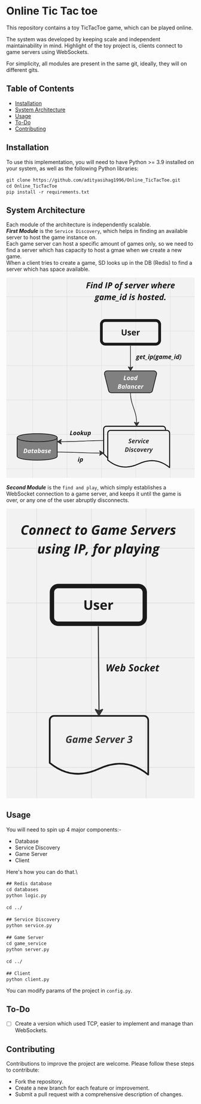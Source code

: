 # Online Tic Tac toe
This repository contains a toy TicTacToe game, which can be played online.

The system was developed by keeping scale and independent maintainability in mind.
Highlight of the toy project is, clients connect to game servers using WebSockets.

For simplicity, all modules are present in the same git, ideally, they will on different gits.

## Table of Contents

- [Installation](#Installation)
- [System Architecture](#SystemArchitecture)
- [Usage](#Usage)
- [To-Do](#to-do)
- [Contributing](#contributing)

## Installation
To use this implementation, you will need to have Python >= 3.9 installed on your system, as well as the following Python libraries:

```
git clone https://github.com/adityasihag1996/Online_TicTacToe.git
cd Online_TicTacToe
pip install -r requirements.txt
```

## System Architecture
Each module of the architecture is independently scalable.\
_**First Module**_ is the `Service Discovery`, which helps in finding an available server to host the game instance on.\
Each game server can host a specific amount of games only, so we need to find a server which has capacity to host a gmae when we create a new game.\
When a client tries to create a game, SD looks up in the DB (Redis) to find a server which has space available.

![Sample Image](/sysdes1.jpg "Sample Image Title")

_**Second Module**_ is the `find and play`, which simply establishes a WebSocket connection to a game server, and keeps it until the game is over, or any one of the user abruptly disconnects.

![Sample Image](/sysdes2.jpg "Sample Image Title")

## Usage
You will need to spin up 4 major components:-
- Database
- Service Discovery
- Game Server
- Client

Here's how you can do that.\

```
## Redis database
cd databases
python logic.py

cd ../

## Service Discovery
python service.py

## Game Server
cd game_service
python server.py

cd ../

## Client
python client.py
```

You can modify params of the project in `config.py`.

## To-Do

- [ ] Create a version which used TCP, easier to implement and manage than WebSockets.

## Contributing
Contributions to improve the project are welcome. Please follow these steps to contribute:

- Fork the repository.
- Create a new branch for each feature or improvement.
- Submit a pull request with a comprehensive description of changes.
